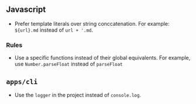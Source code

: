 
## Javascript

- Prefer template literals over string conccatenation. For example: `${url}.md` instead of `url + '.md`.

### Rules
- Use a specific functions instead of their global equivalents. For example, use `Number.parseFloat` instead of `parseFloat`

## `apps/cli`
- Use the `logger` in the project instead of `console.log`.
